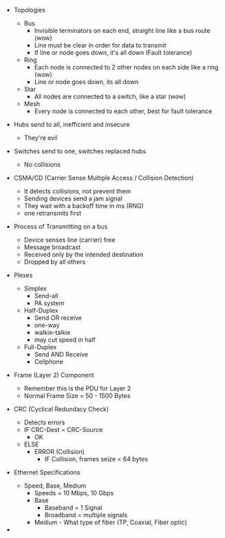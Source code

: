 - Topologies
	- Bus
		- Invisible terminators on each end, straight line like a bus route (wow) 
		- Line must be clear in order for data to transmit 
		- If line or node goes down, it's all down (Fault tolerance)
	- Ring
		- Each node is connected to 2 other nodes on each side like a ring (wow)
		- Line or node goes down, its all down 
	- Star
		- All nodes are connected to a switch, like a star (wow)
	- Mesh
		- Every node is connected to each other, best for fault tolerance 

- Hubs send to all, inefficient and insecure
	- They're evil
- Switches send to one, switches replaced hubs 
	- No collisions

- CSMA/CD (Carrier Sense Multiple Access / Collision Detection)
	- It detects collisions, not prevent them
	- Sending devices send a jam signal
	- They wait with a backoff time in ms (RNG) 
	- one retransmits first

- Process of Transmitting on a bus 
	- Device senses line (carrier) free
	- Message broadcast
	- Received only by the intended destination  
	- Dropped by all others 

- Plexes
	- Simplex
		- Send-all
		- PA system
	- Half-Duplex
		- Send OR receive 
		- one-way
		- walkie-talkie
		- may cut speed in half
	- Full-Duplex
		- Send AND Receive
		- Cellphone

- Frame (Layer 2) Component 
	- Remember this is the PDU for Layer 2 
	- Normal Frame Size = 50 - 1500 Bytes

- CRC (Cyclical Redundacy Check) 
	- Detects errors 
	- IF CRC-Dest = CRC-Source
		- OK
	- ELSE
		- ERROR (Collision)
			- IF Collision, frames seize < 64 bytes 

- Ethernet Specifications
	- Speed, Base, Medium 
		- Speeds = 10 Mbps, 10 Gbps 
		- Base 
			-  Baseband = 1 Signal
			- Broadband = multiple signals
		- Medium - What type of fiber (TP, Coaxial, Fiber optic) 

- 